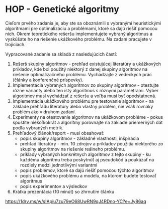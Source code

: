 # HOP - Genetické algoritmy

Cieľom prvého zadania je, aby ste sa oboznámili s vybranými heuristickými algoritmami pre optimalizáciu a problémami, ktoré sa dajú riešiť pomocou nich. Okrem teoretického rešeršu implementujete vybraný algoritmus a vyskúšate ho na riešenie ukážkového problému. Na zadaní pracujete v trojiciach.

Vypracované zadanie sa skladá z nasledujúcich častí:

1. Rešerš skupiny algoritmov - prehľad existujúcej literatúry a ukážkových príkladov, kde bol použitý niektorý z danej skupiny algoritmov na riešenie optimalizačného problému. Vychádzajte z vedeckých prác (články a konferenčné príspevky).
2. Implementácia vybraných algoritmov zo skupiny algoritmov - otestujte rôzne varianty alebo ten istý algoritmus s rôznymi parametrami. Výber algoritmov musí vychádzať z rešeršu a voľba musí byť opodstatnená.
3. Implementácia ukážkového problému pre testovanie algoritmov - na základe prehľadu literatúry alebo vlastný problém, nie však rovnaký problém ako v druhom zadaní.
4. Experimenty na otestovanie algoritmov na ukážkovom probléme - pokus spustite niekoľkokrát a algoritmy porovnajte na základe priemerných dát podľa vybraných metrík.
5. Prehľadový článok/report - musí obsahovať:
    * popis skupiny algoritmov - základné vlastnosti, inšpirácia
    * prehľad literatúry - min. 10 zdrojov a príkladov použitia niektorého zo skupiny algoritmov na riešenie reálneho problému.
    * príklady vybraných konkrétnych algoritmov z tejto skupiny - ku každému algoritmu treba poskytnúť aj pseudokód a poukázať na rozdiely medzi jednotlivými variantmi
    * popis problémov, ktoré sa dajú riešiť pomocou týchto algoritmov
    * popis ukážkového problému a modelu, na ktorom budete testovať algoritmus
    * popis experimentov a výsledkov
5. Krátka prezentácia (10 minút) so zhrnutím článku

https://1drv.ms/w/s!Apiu7zu79eO68UwRN9qJ4RDno-YC?e=Jy86aq

